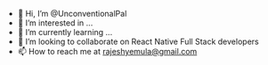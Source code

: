 - 👋 Hi, I’m @UnconventionalPal
- 👀 I’m interested in ...
- 🌱 I’m currently learning ...
- 💞️ I’m looking to collaborate on React Native Full Stack developers 
- 📫 How to reach me at rajeshyemula@gmail.com

<!---
UnconventionalPal/UnconventionalPal is a ✨ special ✨ repository because its `README.md` (this file) appears on your GitHub profile.
You can click the Preview link to take a look at your changes.
--->
